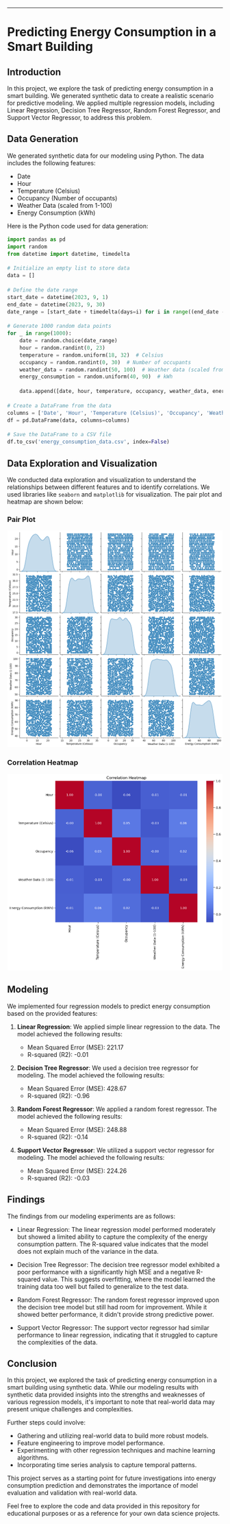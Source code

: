 ---

# Predicting Energy Consumption in a Smart Building

## Introduction

In this project, we explore the task of predicting energy consumption in a smart building. We generated synthetic data to create a realistic scenario for predictive modeling. We applied multiple regression models, including Linear Regression, Decision Tree Regressor, Random Forest Regressor, and Support Vector Regressor, to address this problem.

## Data Generation

We generated synthetic data for our modeling using Python. The data includes the following features:

- Date
- Hour
- Temperature (Celsius)
- Occupancy (Number of occupants)
- Weather Data (scaled from 1-100)
- Energy Consumption (kWh)

Here is the Python code used for data generation:

```python
import pandas as pd
import random
from datetime import datetime, timedelta

# Initialize an empty list to store data
data = []

# Define the date range
start_date = datetime(2023, 9, 1)
end_date = datetime(2023, 9, 30)
date_range = [start_date + timedelta(days=i) for i in range((end_date - start_date).days + 1)]

# Generate 1000 random data points
for _ in range(1000):
    date = random.choice(date_range)
    hour = random.randint(0, 23)
    temperature = random.uniform(18, 32)  # Celsius
    occupancy = random.randint(0, 30)  # Number of occupants
    weather_data = random.randint(50, 100)  # Weather data (scaled from 1-100)
    energy_consumption = random.uniform(40, 90)  # kWh
    
    data.append([date, hour, temperature, occupancy, weather_data, energy_consumption])

# Create a DataFrame from the data
columns = ['Date', 'Hour', 'Temperature (Celsius)', 'Occupancy', 'Weather Data (1-100)', 'Energy Consumption (kWh)']
df = pd.DataFrame(data, columns=columns)

# Save the DataFrame to a CSV file
df.to_csv('energy_consumption_data.csv', index=False)

```

## Data Exploration and Visualization

We conducted data exploration and visualization to understand the relationships between different features and to identify correlations. We used libraries like `seaborn` and `matplotlib` for visualization. The pair plot and heatmap are shown below:

### Pair Plot

![Pair Plot](pairplot.png)

### Correlation Heatmap

![Correlation Heatmap](correlation.png)

## Modeling

We implemented four regression models to predict energy consumption based on the provided features:

1. **Linear Regression**: We applied simple linear regression to the data. The model achieved the following results:

   - Mean Squared Error (MSE): 221.17
   - R-squared (R2): -0.01

2. **Decision Tree Regressor**: We used a decision tree regressor for modeling. The model achieved the following results:

   - Mean Squared Error (MSE): 428.67
   - R-squared (R2): -0.96

3. **Random Forest Regressor**: We applied a random forest regressor. The model achieved the following results:

   - Mean Squared Error (MSE): 248.88
   - R-squared (R2): -0.14

4. **Support Vector Regressor**: We utilized a support vector regressor for modeling. The model achieved the following results:

   - Mean Squared Error (MSE): 224.26
   - R-squared (R2): -0.03

## Findings

The findings from our modeling experiments are as follows:

- Linear Regression: The linear regression model performed moderately but showed a limited ability to capture the complexity of the energy consumption pattern. The R-squared value indicates that the model does not explain much of the variance in the data.

- Decision Tree Regressor: The decision tree regressor model exhibited a poor performance with a significantly high MSE and a negative R-squared value. This suggests overfitting, where the model learned the training data too well but failed to generalize to the test data.

- Random Forest Regressor: The random forest regressor improved upon the decision tree model but still had room for improvement. While it showed better performance, it didn't provide strong predictive power.

- Support Vector Regressor: The support vector regressor had similar performance to linear regression, indicating that it struggled to capture the complexities of the data.

## Conclusion

In this project, we explored the task of predicting energy consumption in a smart building using synthetic data. While our modeling results with synthetic data provided insights into the strengths and weaknesses of various regression models, it's important to note that real-world data may present unique challenges and complexities.

Further steps could involve:

- Gathering and utilizing real-world data to build more robust models.
- Feature engineering to improve model performance.
- Experimenting with other regression techniques and machine learning algorithms.
- Incorporating time series analysis to capture temporal patterns.

This project serves as a starting point for future investigations into energy consumption prediction and demonstrates the importance of model evaluation and validation with real-world data. 

Feel free to explore the code and data provided in this repository for educational purposes or as a reference for your own data science projects.
